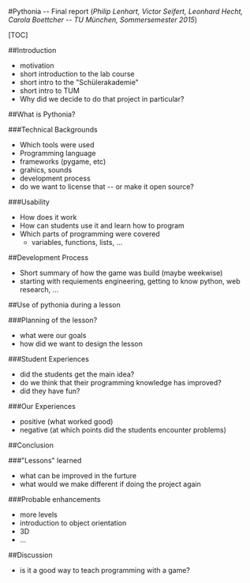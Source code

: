 

#Pythonia -- Final report
(*Philip Lenhart, Victor Seifert, Leonhard Hecht, Carola Boettcher -- TU München, Sommersemester 2015*)

[TOC]

##Introduction

 - motivation
 - short introduction to the lab course
 - short intro to the "Schülerakademie"
 - short intro to TUM
 - Why did we decide to do that project in particular?

##What is Pythonia?

###Technical Backgrounds

 - Which tools were used
 - Programming language 
 - frameworks (pygame, etc)
 - grahics, sounds
 - development process
 - do we want to license that -- or make it open source?

###Usability
 
 - How does it work
 - How can students use it and learn how to program
 - Which parts of programming were covered
	 - variables, functions, lists, ...

##Development Process

 - Short summary of how the game was build (maybe weekwise)
 - starting with requiements engineering, getting to know python, web research, ...

##Use of pythonia during a lesson

###Planning of the lesson?

 - what were our goals
 - how did we want to design the lesson

###Student Experiences

 - did the students get the main idea?
 - do we think that their programming knowledge has improved?
 - did they have fun?

###Our Experiences

 - positive (what worked good)
 - negative (at which points did the students encounter problems)

##Conclusion

###"Lessons" learned

 - what can be improved in the furture
 - what would we make different if doing the project again

###Probable enhancements

 - more levels
 - introduction to object orientation
 - 3D
 - ...

##Discussion
- is it a good way to teach programming with a game? 